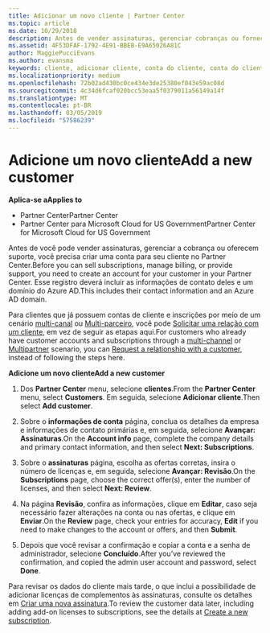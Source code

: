 ```yaml
---
title: Adicionar um novo cliente | Partner Center
ms.topic: article
ms.date: 10/29/2018
description: Antes de vender assinaturas, gerenciar cobranças ou fornecer suporte, você precisa criar um registro de seu cliente no Partner Center. Esse registro deverá incluir as informações de contato deles e um domínio do Azure AD.
ms.assetid: 4F53DFAF-1792-4E91-BBEB-E9A65026A81C
author: MaggiePucciEvans
ms.author: evansma
keywords: cliente, adicionar cliente, conta do cliente, conta do cliente no Partner Center, clientes, adicionar clientes, criar conta do cliente
ms.localizationpriority: medium
ms.openlocfilehash: 72b02ad430bc0ce434e3de25380ef043e59ac08d
ms.sourcegitcommit: 4c34d6fcaf020bcc53eaa5f0379011a56149a14f
ms.translationtype: MT
ms.contentlocale: pt-BR
ms.lasthandoff: 03/05/2019
ms.locfileid: "57586239"
---
```

# <a name="add-a-new-customer"></a><span data-ttu-id="8b54f-105">Adicione um novo cliente</span><span class="sxs-lookup"><span data-stu-id="8b54f-105">Add a new customer</span></span>

<span data-ttu-id="8b54f-106">**Aplica-se a**</span><span class="sxs-lookup"><span data-stu-id="8b54f-106">**Applies to**</span></span>

-  <span data-ttu-id="8b54f-107">Partner Center</span><span class="sxs-lookup"><span data-stu-id="8b54f-107">Partner Center</span></span>
-  <span data-ttu-id="8b54f-108">Partner Center para Microsoft Cloud for US Government</span><span class="sxs-lookup"><span data-stu-id="8b54f-108">Partner Center for Microsoft Cloud for US Government</span></span>



<span data-ttu-id="8b54f-109">Antes de você pode vender assinaturas, gerenciar a cobrança ou oferecem suporte, você precisa criar uma conta para seu cliente no Partner Center.</span><span class="sxs-lookup"><span data-stu-id="8b54f-109">Before you can sell subscriptions, manage billing, or provide support, you need to create an account for your customer in your Partner  Center.</span></span> <span data-ttu-id="8b54f-110">Esse registro deverá incluir as informações de contato deles e um domínio do Azure AD.</span><span class="sxs-lookup"><span data-stu-id="8b54f-110">This includes their contact information and an Azure AD domain.</span></span>

<span data-ttu-id="8b54f-111">Para clientes que já possuem contas de cliente e inscrições por meio de um cenário [multi-canal](multichannel.md) ou [Multi-parceiro](multipartner.md), você pode [Solicitar uma relação com um cliente](request-a-relationship-with-a-customer.md), em vez de seguir as etapas aqui.</span><span class="sxs-lookup"><span data-stu-id="8b54f-111">For customers who already have customer accounts and subscriptions through a [multi-channel](multichannel.md) or [Multipartner](multipartner.md) scenario, you can [Request a relationship with a customer](request-a-relationship-with-a-customer.md), instead of following the steps here.</span></span>

<span data-ttu-id="8b54f-112">**Adicione um novo cliente**</span><span class="sxs-lookup"><span data-stu-id="8b54f-112">**Add a new customer**</span></span>

1.  <span data-ttu-id="8b54f-113">Dos **Partner Center** menu, selecione **clientes**.</span><span class="sxs-lookup"><span data-stu-id="8b54f-113">From the **Partner Center** menu, select **Customers**.</span></span> <span data-ttu-id="8b54f-114">Em seguida, selecione **Adicionar cliente**.</span><span class="sxs-lookup"><span data-stu-id="8b54f-114">Then select **Add customer**.</span></span>

2.  <span data-ttu-id="8b54f-115">Sobre o **informações de conta** página, conclua os detalhes da empresa e informações de contato primárias e, em seguida, selecione **Avançar: Assinaturas**.</span><span class="sxs-lookup"><span data-stu-id="8b54f-115">On the **Account info** page, complete the company details and primary contact information, and then select **Next: Subscriptions**.</span></span>

3.  <span data-ttu-id="8b54f-116">Sobre o **assinaturas** página, escolha as ofertas corretas, insira o número de licenças e, em seguida, selecione **Avançar: Revisão**.</span><span class="sxs-lookup"><span data-stu-id="8b54f-116">On the **Subscriptions** page, choose the correct offer(s), enter the number of licenses, and then select **Next: Review**.</span></span>

4.  <span data-ttu-id="8b54f-117">Na página **Revisão**, confira as informações, clique em **Editar**, caso seja necessário fazer alterações na conta ou nas ofertas, e clique em **Enviar**.</span><span class="sxs-lookup"><span data-stu-id="8b54f-117">On the **Review** page, check your entries for accuracy, **Edit** if you need to make changes to the account or offers, and then **Submit**.</span></span>

5.  <span data-ttu-id="8b54f-118">Depois que você revisar a confirmação e copiar a conta e a senha de administrador, selecione **Concluído**.</span><span class="sxs-lookup"><span data-stu-id="8b54f-118">After you’ve reviewed the confirmation, and copied the admin user account and password, select **Done**.</span></span>

<span data-ttu-id="8b54f-119">Para revisar os dados do cliente mais tarde, o que inclui a possibilidade de adicionar licenças de complementos às assinaturas, consulte os detalhes em [Criar uma nova assinatura](create-a-new-subscription.md).</span><span class="sxs-lookup"><span data-stu-id="8b54f-119">To review the customer data later, including adding add-on licenses to subscriptions, see the details at [Create a new subscription](create-a-new-subscription.md).</span></span>

 

 



